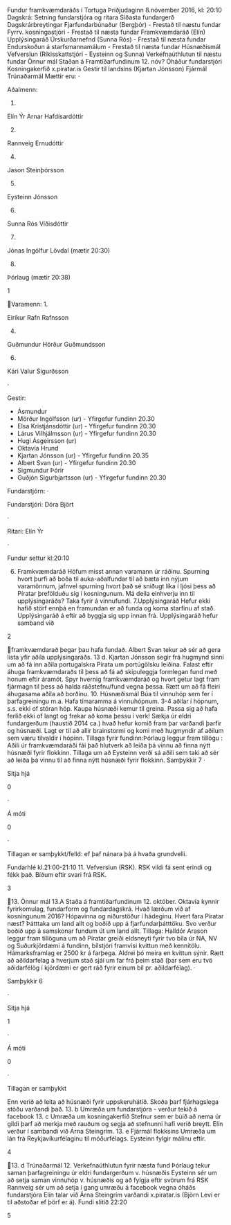 Fundur framkvæmdaráðs í Tortuga
Þriðjudaginn 8.nóvember 2016, kl: 20:10
Dagskrá:
Setning fundarstjóra og ritara
Síðasta fundargerð
Dagskrárbreytingar
Fjarfundarbúnaður (Bergþór) - Frestað til næstu fundar
Fyrrv. kosningastjóri - Frestað til næsta fundar
Framkvæmdaráð (Elín)
Upplýsingaráð
Úrskurðarnefnd (Sunna Rós) - Frestað til næsta fundar
Endurskoðun á starfsmannamálum - Frestað til næsta fundar
Húsnæðismál
Vefverslun (Ríkisskattstjóri - Eysteinn og Sunna)
Verkefnaúthlutun til næstu fundar
Önnur mál
Staðan á Framtíðarfundinum 12. nóv?
Óháður fundarstjóri
Kosningakerfið x.piratar.is
Gestir til landsins (Kjartan Jónsson)
Fjármál
Trúnaðarmál
Mættir eru:
·

Aðalmenn:

1.

Elín Ýr Arnar Hafdísardóttir

2.

Rannveig Ernudóttir

4.

Jason Steinþórsson

5.

Eysteinn Jónsson

6.

Sunna Rós Víðisdóttir

7.

Jónas Ingólfur Lövdal (mætir 20:30)

8.

Þórlaug (mætir 20:38)

1

Varamenn:
1.

Eiríkur Rafn Rafnsson

4.

Guðmundur Hörður Guðmundsson

6.

Kári Valur Sigurðsson

·

Gestir:
- Ásmundur
- Mörður Ingólfsson (ur) - Yfirgefur fundinn 20.30
- Elsa Kristjánsdóttir (ur) - Yfirgefur fundinn 20.30
- Lárus Vilhjálmsson (ur) - Yfirgefur fundinn 20.30
- Hugi Ásgeirsson (ur)
- Oktavía Hrund
- Kjartan Jónsson (ur) - Yfirgefur fundinn 20.35
- Albert Svan (ur) - Yfirgefur fundinn 20.30
- Sigmundur Þórir
- Guðjón Sigurbjartsson (ur) - Yfirgefur fundinn 20.30

Fundarstjórn:
·

Fundarstjóri: Dóra Björt

·

Ritari: Elín Ýr

·

Fundur settur kl:20:10

6. Framkvæmdaráð
Höfum misst annan varamann úr ráðinu. Spurning hvort þurfi að boða til auka-aðalfundar
til að bæta inn nýjum varamönnum, jafnvel spurning hvort það sé sniðugt líka í ljósi þess
að Píratar þrefölduðu sig í kosningunum. Má deila einhverju inn til upplýsingaráðs? Taka
fyrir á vinnufundi.
7.Upplýsingaráð
Hefur ekki hafið störf ennþá en framundan er að funda og koma starfinu af stað.
Upplýsingaráð á eftir að byggja sig upp innan frá. Upplýsingaráð hefur samband við

2

framkvæmdarað þegar þau hafa fundað. Albert Svan tekur að sér að gera lista yfir aðila
upplýsingaráðs.
13 d.
Kjartan Jónsson segir frá hugmynd sinni um að fá inn aðila portugalskra Pírata um
portúgölsku leiðina. Falast eftir áhuga framkvæmdaraðs til þess að fá að skipuleggja
formlegan fund með honum eftir áramót. Spyr hvernig framkvæmdaráð og hvort getur
lagt fram fjármagn til þess að halda ráðstefnu/fund vegna þessa. Rætt um að fá fleiri
áhugasama aðila að borðinu.
10. Húsnæðismál
Búa til vinnuhóp sem fer í þarfagreiningu m.a. Hafa tímaramma á vinnuhópnum. 3-4
aðilar í hópnum, s.s. ekki of stóran hóp. Kaupa húsnæði kemur til greina. Passa sig að
hafa ferlið ekki of langt og frekar að koma þessu í verk! Sækja úr eldri fundargerðum
(haustið 2014 ca.) hvað hefur komið fram þar varðandi þarfir og húsnæði. Lagt er til að
allir brainstormi og komi með hugmyndir af aðilum sem væru tilvaldir í hópinn.
Tillaga fyrir fundinn:Þórlaug leggur fram tillögu : Aðili úr framkvæmdaráði fái það hlutverk
að leiða þá vinnu að finna nýtt húsnæði fyrir flokkinn.
Tillaga um að Eysteinn verði sá aðili sem taki að sér að leiða þá vinnu til að finna nýtt
húsnæði fyrir flokkinn.
Samþykkir 7
·

Sitja hjá

0

·

Á móti

0

·

Tillagan er samþykkt/felld: ef þaf nánara þá á hvaða grundvelli.

Fundarhlé kl.21:00-21:10
11. Vefverslun (RSK).
RSK vildi fá sent erindi og fékk það. Bíðum eftir svari frá RSK.

3

13. Önnur mál
13.A Staða á framtíðarfundinum 12. október. Oktavía kynnir fyrirkomulag, fundarform og
fundardagskrá.
Hvað lærðum við af kosningunum 2016? Hópavinna og niðurstöður í hádeginu. Hvert
fara Píratar næst?
Þátttaka um land allt og boðið upp á fjarfundarþátttöku. Svo verður boðið upp á
samskonar fundum út um land allt.
Tillaga: Halldór Arason leggur fram tillöguna um að Píratar greiði eldsneyti fyrir tvo bíla
úr NA, NV og Suðurkjördæmi á fundinn, bílstjóri framvísi kvittun með kennitölu.
Hámarksframlag er 2500 kr á farþega. Aldrei þó meira en kvittun sýnir.
Rætt að aðildarfelag á hverjum stað sjái um far frá þeim stað (þar sem eru tvö
aðidarfélög í kjördæmi er gert ráð fyrir einum bíl pr. aðildarfélag).
·

Samþykkir 6

·

Sitja hjá

1

·

Á móti

0

·

Tillagan er samþykkt

Enn verið að leita að húsnæði fyrir uppskeruhátíð. Skoða þarf fjárhagslega stöðu
varðandi það.
13. b Umræða um fundarstjóra - verður tekið á facebook
13. c Umræða um kosningakerfið
Stefnur sem er búið að nema úr gildi þarf að merkja með rauðum og segja að stefnunni
hafi verið breytt.
Elín verður í sambandi við Árna Steingrím.
13. e Fjármál flokksins
Umræða um lán frá Reykjavíkurfélaginu til móðurfélags. Eysteinn fylgir málinu eftir.

4

13. d Trúnaðarmál
12. Verkefnaúthlutun fyrir næsta fund
Þórlaug tekur saman þarfagreiningu úr eldri fundargerðum v. húsnæðis
Eysteinn sér um að setja saman vinnuhóp v. húsnæðis og að fylgja eftir svörum frá RSK
Rannveig sér um að setja í gang umræðu á facebook vegna óháðs fundarstjóra
Elín talar við Árna Steingrím varðandi x.piratar.is (Björn Leví er til aðstoðar ef þörf er á).
Fundi slitið 22:20

5

